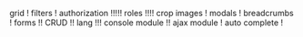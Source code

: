 grid                        !
filters                     !
authorization               !!!!!
roles                       !!!!
crop images                 !
modals                      !
breadcrumbs                 !
forms                       !!
CRUD                        !!
lang                        !!!
console module              !!
ajax module                 !
auto complete               !